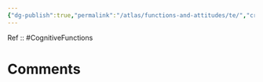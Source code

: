 ```yaml
---
{"dg-publish":true,"permalink":"/atlas/functions-and-attitudes/te/","created":"2023-04-08T11:29:15.624+02:00","updated":"2023-04-08T11:33:19.767+02:00"}
---
```


Ref :: 
#CognitiveFunctions  

# Comments 
<script src="https://utteranc.es/client.js"
        repo="Heart4sides/Comment_Section"
        issue-term="pathname"
        theme="gruvbox-dark"
        crossorigin="anonymous"
        async>
</script>